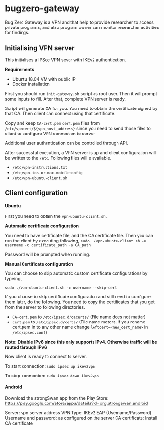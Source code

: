 # bugzero-gateway
Bug Zero Gateway is a VPN and that help to provide researcher to access private programs, and also program owner can monitor researcher activities for findings. 

## Initialising VPN server

This initialises a IPSec VPN sever with IKEv2 authentication.

**Requirements**

- Ubuntu 18.04 VM with public IP
- Docker installation 

First you should run `init-gateway.sh` script as root user. Then it will prompt some inputs to fill. 
After that, complete VPN server is ready.

Script will generate CA for you. You need to obtain the certificate signed by that CA. 
Then client can connect using that certificate.

Copy and keep `CA-cert.pem` `cert.pem` files from `/etc/vpncert/${vpn_host_address}` 
since you need to send those files to client to configure VPN connection to server

Additional user authentication can be controlled through API.

After successful execution, a VPN server is up and client configuration will be written to the `/etc`. Following files will e available.

- `/etc/vpn-instructions.txt`
- `/etc/vpn-ios-or-mac.mobileconfig`
- `/etc/vpn-ubuntu-client.sh`


## Client configuration

#### Ubuntu

First you need to obtain the `vpn-ubuntu-client.sh`.

**Automatic certificate configuration**

You need to have certificate file, and the CA certificate file.
Then you can run the client by executing following,
`sudo ./vpn-ubuntu-client.sh -u username -c certificate_path -a CA_path`

Password will be prompted when running.

**Manual Certificate configuration**

You can choose to skip automatic custom certificate configurations by typeing,

`sudo ./vpn-ubuntu-client.sh -u username --skip-cert`

If you choose to skip certificate configuration and still need to configure them later, do the following.
You need to copy the certificates that you get from the server to following directories.

- `CA-cert.pem` to `/etc/ipsec.d/cacerts/` (File name does not matter)
- `cert.pem` to `/etc/ipsec.d/certs/` (File name maters. If you rename cert.pem in to any other name change `leftcert=<new_cert_name>` in `/etc/ipsec.conf`)

**Note: Disable IPv6 since this only supports IPv4. Otherwise traffic will be routed through IPv6**

Now client is ready to connect to server.

To start connection:
`sudo ipsec up ikev2vpn`

To stop connection:
`sudo ipsec down ikev2vpn`

#### Android

Download the strongSwan app from the Play Store: https://play.google.com/store/apps/details?id=org.strongswan.android

Server: vpn server address
VPN Type: IKEv2 EAP (Username/Password)
Username and password: as configured on the server
CA certificate: Install CA certificate
